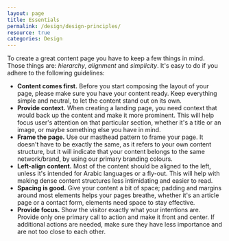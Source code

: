 ```yaml
---
layout: page
title: Essentials
permalink: /design/design-principles/
resource: true
categories: Design
---
```


To create a great content page you have to keep a few things in mind. Those things are: *hierarchy*, *alignment* and *simplicity*. It's easy to do if you adhere to the following guidelines:

- **Content comes first.** Before you start composing the layout of your page, please make sure you have your content ready. Keep everything simple and neutral, to let the content stand out on its own.
- **Provide context.** When creating a landing page, you need context that would back up the content and make it more prominent. This will help focus user's attention on that particular section, whether it's a title or an image, or maybe something else you have in mind.
- **Frame the page.** Use our masthead pattern to frame your page. It doesn't have to be exactly the same, as it refers to your own content structure, but it will indicate that your content belongs to the same network/brand, by using our primary branding colours.
- **Left-align content.** Most of the content should be aligned to the left, unless it's intended for Arabic languages or a fly-out. This will help with making dense content structures less intimidating and easier to read.
- **Spacing is good.** Give your content a bit of space; padding and margins around most elements helps your pages breathe, whether it's an article page or a contact form, elements need space to stay effective.
- **Provide focus.** Show the visitor exactly what your intentions are. Provide only one primary call to action and make it front and center. If additional actions are needed, make sure they have less importance and are not too close to each other.